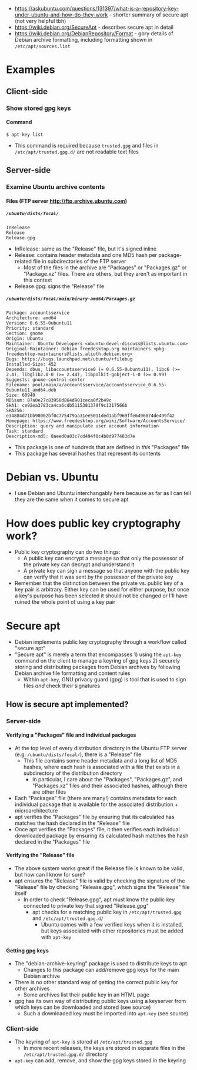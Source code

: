 - https://askubuntu.com/questions/131397/what-is-a-repository-key-under-ubuntu-and-how-do-they-work - shorter summary of secure apt (not very helpful
  tbh)
- https://wiki.debian.org/SecureApt - describes secure apt in detail
- https://wiki.debian.org/DebianRepository/Format - gory details of Debian archive formatting, including formatting shown in `/etc/apt/sources.list`
# Examples
## Client-side
### Show stored gpg keys
#### Command
```
$ apt-key list
```
- This command is required because `trusted.gpg` and files in `/etc/apt/trusted.gpg.d/` are not readable text files
## Server-side
### Examine Ubuntu archive contents
#### Files (FTP server http://ftp.archive.ubuntu.com)
##### `/ubuntu/dists/focal/`
```
InRelease
Release
Release.gpg
```
- InRelease: same as the "Release" file, but it's signed inline
- Release: contains header metadata and one MD5 hash per package-related file in subdirectories of the FTP server
  - Most of the files in the archive are "Packages" or "Packages.gz" or "Package.xz" files. There are others, but they aren't as important in this
    context
- Release.gpg: signs the "Release" file
##### `/ubuntu/dists/focal/main/binary-amd64/Packages.gz`
```
Package: accountsservice
Architecture: amd64
Version: 0.6.55-0ubuntu11
Priority: standard
Section: gnome
Origin: Ubuntu
Maintainer: Ubuntu Developers <ubuntu-devel-discuss@lists.ubuntu.com>
Original-Maintainer: Debian freedesktop.org maintainers <pkg-freedesktop-maintainers@lists.alioth.debian.org>
Bugs: https://bugs.launchpad.net/ubuntu/+filebug
Installed-Size: 452
Depends: dbus, libaccountsservice0 (= 0.6.55-0ubuntu11), libc6 (>= 2.4), libglib2.0-0 (>= 2.44), libpolkit-gobject-1-0 (>= 0.99)
Suggests: gnome-control-center
Filename: pool/main/a/accountsservice/accountsservice_0.6.55-0ubuntu11_amd64.deb
Size: 60940
MD5sum: 87a0e27c83950d864d901ceca0f2b49c
SHA1: ce92ea3783ca4ca6cdb5115381379f9c1317566b
SHA256: e34884d71bb98002bf0c775479aa31ee5011ded1abf969ffe6496874de499f42
Homepage: https://www.freedesktop.org/wiki/Software/AccountsService/
Description: query and manipulate user account information
Task: standard
Description-md5: 8aeed0a03c7cd494f0c4b8d977483d7e
```
- This package is one of hundreds that are defined in _this_ "Packages" file
- This package has several hashes that represent its contents
# Debian vs. Ubuntu
- I use Debian and Ubuntu interchangably here because as far as I can tell they are the same when it comes to secure apt
# How does public key cryptography work?
- Public key cryptography can do two things:
  - A public key can encrypt a message so that only the possessor of the private key can decrypt and understand it
  - A private key can sign a message so that anyone with the public key can verify that it was sent by the possessor of the private key
- Remember that the distinction between the private vs. public key of a key pair is arbitrary. Either key can be used for either purpose, but once a
  key's purpose has been selected it should not be changed or I'll have ruined the whole point of using a key pair
# Secure apt
- Debian implements public key cryptography through a workflow called "secure apt"
- "Secure apt" is merely a term that encompasses 1) using the `apt-key` command on the client to manage a keyring of gpg keys 2) securely storing and
  distributing packages from Debian archives by following Debian archive file formatting and content rules
  - Within `apt-key`, GNU privacy guard (gpg) is tool that is used to sign files _and_ check their signatures
## How is secure apt implemented?
### Server-side
#### Verifying a "Packages" file and individual packages
- At the top level of every distribution directory in the Ubuntu FTP server (e.g. `/ubuntu/dists/focal/`), there is a "Release" file
  - This file contains some header metadata and a long list of MD5 hashes, where each hash is associated with a file that exists in a subdirectory of
    the distribution directory
    - In particular, I care about the "Packages", "Packages.gz", and "Packages.xz" files and their associated hashes, although there are other files
- Each "Packages" file (there are many!) contains metadata for each individual package that is available for the associated distribution +
  microarchitecture 
- apt verifies the "Packages" file by ensuring that its calculated has matches the hash declared in the "Release" file
- Once apt verifies the "Packages" file, it then verifies each individual downloaded package by ensuring its calculated hash matches the hash declared
  in the "Packages" file 
#### Verifying the "Release" file
- The above system works great if the Release file is known to be valid, but how can I know for sure?
- apt ensures the "Release" file is valid by checking the signature of the "Release" file by checking "Release.gpg", which signs the "Release" file
  itself
  - In order to check "Release.gpg", apt must know the public key connected to private key that signed "Release.gpg"
    - apt checks for a matching public key in `/etc/apt/trusted.gpg` and `/etc/apt/trusted.gpg.d/`
      - Ubuntu comes with a few verified keys when it is installed, but keys associated with other repositories must be added with `apt-key`
#### Getting gpg keys
- The "debian-archive-keyring" package is used to distribute keys to apt
  - Changes to this package can add/remove gpg keys for the main Debian archive
- There is no other standard way of getting the correct public key for other archives
  - Some archives list their public key in an HTML page
- gpg has its own way of distributing public keys using a keyserver from which keys can be downloaded and stored (see source)
  - Such a downloaded key must be imported into `apt-key` (see source)
### Client-side
- The keyring of `apt-key` is stored at `/etc/apt/trusted.gpg`
  - In more recent releases, the keys are stored in separate files in the `/etc/apt/trusted.gpg.d/` directory
- `apt-key` can add, remove, and show the gpg keys stored in the keyring
